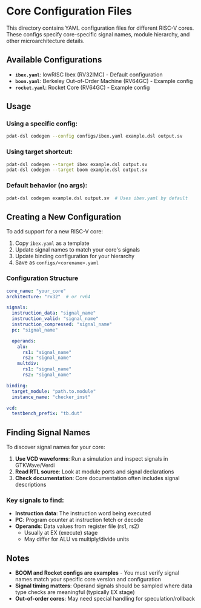 # Core Configuration Files

This directory contains YAML configuration files for different RISC-V cores. These configs specify core-specific signal names, module hierarchy, and other microarchitecture details.

## Available Configurations

- **`ibex.yaml`**: lowRISC Ibex (RV32IMC) - Default configuration
- **`boom.yaml`**: Berkeley Out-of-Order Machine (RV64GC) - Example config
- **`rocket.yaml`**: Rocket Core (RV64GC) - Example config

## Usage

### Using a specific config:
```bash
pdat-dsl codegen --config configs/ibex.yaml example.dsl output.sv
```

### Using target shortcut:
```bash
pdat-dsl codegen --target ibex example.dsl output.sv
pdat-dsl codegen --target boom example.dsl output.sv
```

### Default behavior (no args):
```bash
pdat-dsl codegen example.dsl output.sv  # Uses ibex.yaml by default
```

## Creating a New Configuration

To add support for a new RISC-V core:

1. Copy `ibex.yaml` as a template
2. Update signal names to match your core's signals
3. Update binding configuration for your hierarchy
4. Save as `configs/<corename>.yaml`

### Configuration Structure

```yaml
core_name: "your_core"
architecture: "rv32"  # or rv64

signals:
  instruction_data: "signal_name"
  instruction_valid: "signal_name"
  instruction_compressed: "signal_name"
  pc: "signal_name"

  operands:
    alu:
      rs1: "signal_name"
      rs2: "signal_name"
    multdiv:
      rs1: "signal_name"
      rs2: "signal_name"

binding:
  target_module: "path.to.module"
  instance_name: "checker_inst"

vcd:
  testbench_prefix: "tb.dut"
```

## Finding Signal Names

To discover signal names for your core:

1. **Use VCD waveforms**: Run a simulation and inspect signals in GTKWave/Verdi
2. **Read RTL source**: Look at module ports and signal declarations
3. **Check documentation**: Core documentation often includes signal descriptions

### Key signals to find:

- **Instruction data**: The instruction word being executed
- **PC**: Program counter at instruction fetch or decode
- **Operands**: Data values from register file (rs1, rs2)
  - Usually at EX (execute) stage
  - May differ for ALU vs multiply/divide units

## Notes

- **BOOM and Rocket configs are examples** - You must verify signal names match your specific core version and configuration
- **Signal timing matters**: Operand signals should be sampled where data type checks are meaningful (typically EX stage)
- **Out-of-order cores**: May need special handling for speculation/rollback
